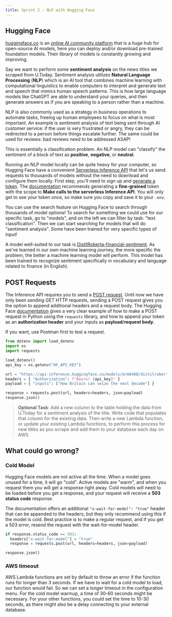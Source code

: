 ```yaml
---
title: Sprint 2 - NLP with Hugging Face
---
```



## Hugging Face

[huggingface.co](https://huggingface.co/) is an [online AI community platform](https://www.youtube.com/watch?v=jBFFUwL0TyY\&ab_channel=EyeonTech) that is a huge hub for open-source AI models, here you can deploy and/or download pre-trained foundation models. Their library of models is constantly growing and improving.

Say we want to perform some **sentiment analysis** on the news titles we scraped from U.Today. Sentiment analysis utilizes **Natural Language Processing** (**NLP**) which is an AI tool that combines machine learning with computational linguistics to enable computers to interpret and generate text and speech that mimics human speech patterns. This is how large language models like ChatGPT are able to understand your queries, and then generate answers as if you are speaking to a person rather than a machine.

NLP is also commonly used as a strategy in business operations to automate tasks, freeing up human employees to focus on what is most important. An example is sentiment analysis of text being sent through AI customer service: if the user is very frustrated or angry, they can be redirected to a person before things escalate further. The same could be used for reviews: bad reviews need to be addressed ASAP!

This is essentially a classification problem. An NLP model can "classify" the sentiment of a block of text as **positive**, **negative**, or **neutral**.

Running an NLP model locally can be quite heavy for your computer, so Hugging Face have a convenient [Serverless Inference API](https://huggingface.co/docs/inference-providers/en/index) that let's us send requests to thousands of models without the need to download and configure them locally. First step, you'll need to sign up and [generate a token](https://huggingface.co/settings/tokens). The [documentation](https://huggingface.co/docs/hub/en/security-tokens) recommends generating a **fine-grained** token with the scope to **Make calls to the serverless Inference API**. You will only get to see your token once, so make sure you copy and save it to your `.env`.

You can use the search feature on Hugging Face to search through thousands of model options! To search for something we could use for our specific task, go to "models", and on the left we can filter by task: "text classification". Then we can start searching for models that will do "sentiment analysis". Some have been trained for very specific types of input!

A model well-suited to our task is [DistilRoberta-financial-sentiment](https://huggingface.co/mrm8488/distilroberta-finetuned-financial-news-sentiment-analysis). As we've learned in our own machine learning journey, the more specific the problem, the better a machine learning model will perform. This model has been trained to recognize sentiment specifically in vocabulary and language related to finance (in English).

## POST Requests

The Inference API requires you to send a [POST request](https://www.w3schools.com/python/ref_requests_post.asp). Until now we have only been sending GET HTTP requests, sending a POST request gives you the option to append additional headers and a request body. The Hugging Face [documentation](https://huggingface.co/docs/inference-providers/en/index#python) gives a very clear example of how to make a POST request in Python using the `requests` library, and how to append your token as an **authorization header** and your inputs as **payload**/**request body**.

If you want, use Postman first to test a request.

```python
from dotenv import load_dotenv
import os
import requests

load_dotenv()
api_key = os.getenv("HF_API_KEY")

url = "https://api-inference.huggingface.co/models/mrm8488/distilroberta-finetuned-financial-news-sentiment-analysis"
headers = { "Authorization": f"Bearer {api_key}" }
payload = { "inputs": ["How Britain can seize the next decade"] }

response = requests.post(url, headers=headers, json=payload)
response.json()
```

> **Optional Task**: Add a new column to the table holding the data from U.Today for a sentiment analysis of the title. Write code that populates that column for the existing data. Then write a new Lambda function, or update your existing Lambda functions, to perform this process for new titles as you scrape and add them to your database each day on AWS.

## What could go wrong?

### Cold Model

Hugging Face models are not active all the time. When a model goes unused for a time, it will go "cold". Active models are "warm", and when you request them you will get a response right away. Cold models will need to be loaded before you get a response, and your request will receive a **503 status code** response.

The documentation offers an additional `"x-wait-for-model": "true"` header that can be appended to the headers, but they only recommend using this if the model is cold. Best practice is to make a regular request, and if you get a 503 error, resend the request with the wait-for-model header.

```python
if response.status_code == 503:
  headers["x-wait-for-model"] = "true"
  response = requests.post(url, headers=headers, json=payload)

response.json()
```

### AWS timeout

AWS Lambda functions are set by default to throw an error if the function runs for longer than 3 seconds. If we have to wait for a cold model to load, our function would fail. So we can set a longer timeout in the configuration menu. For the cold model warmup, a time of 30-60 seconds might be necessary. For your other functions, you could set the time to 10-30 seconds, as there might also be a delay connecting to your external database.
